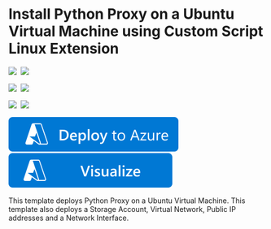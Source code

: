 # Install Python Proxy on a Ubuntu Virtual Machine using Custom Script Linux Extension

<IMG SRC="https://azurequickstartsservice.blob.core.windows.net/badges/python-proxy-on-ubuntu/PublicLastTestDate.svg" />&nbsp;
<IMG SRC="https://azurequickstartsservice.blob.core.windows.net/badges/python-proxy-on-ubuntu/PublicDeployment.svg" />&nbsp;

<IMG SRC="https://azurequickstartsservice.blob.core.windows.net/badges/python-proxy-on-ubuntu/FairfaxLastTestDate.svg" />&nbsp;
<IMG SRC="https://azurequickstartsservice.blob.core.windows.net/badges/python-proxy-on-ubuntu/FairfaxDeployment.svg" />&nbsp;

<IMG SRC="https://azurequickstartsservice.blob.core.windows.net/badges/python-proxy-on-ubuntu/BestPracticeResult.svg" />&nbsp;
<IMG SRC="https://azurequickstartsservice.blob.core.windows.net/badges/python-proxy-on-ubuntu/CredScanResult.svg" />&nbsp;

<a href="https://portal.azure.com/#create/Microsoft.Template/uri/https%3A%2F%2Fraw.githubusercontent.com%2FAzure%2Fazure-quickstart-templates%2Fmaster%2Fpython-proxy-on-ubuntu%2Fazuredeploy.json" target="_blank">
    <img src="https://raw.githubusercontent.com/Azure/azure-quickstart-templates/master/1-CONTRIBUTION-GUIDE/images/deploytoazure.svg"/>
</a>
<a href="http://armviz.io/#/?load=https%3A%2F%2Fraw.githubusercontent.com%2FAzure%2Fazure-quickstart-templates%2Fmaster%2Fpython-proxy-on-ubuntu%2Fazuredeploy.json" target="_blank">
    <img src="https://raw.githubusercontent.com/Azure/azure-quickstart-templates/master/1-CONTRIBUTION-GUIDE/images/visualizebutton.svg"/>
</a>

This template deploys Python Proxy on a Ubuntu Virtual Machine. This template also deploys a Storage Account, Virtual Network, Public IP addresses and a Network Interface.

